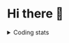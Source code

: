 # Hi there 👋

<details>
<summary>
    Coding stats
</summary>
### Some of my stats on Github
![Readme-Stats](https://github-readme-stats.vercel.app/api?username=gal&countprivate=true&count_private=true&show_icons=true&theme=gruvbox)

![Language-Usage-Stats](https://github-readme-stats.vercel.app/api/top-langs/?username=gal&layout=compact&theme=gruvbox)

### How much time I spend using different languages
![Wakatime-Stats](https://github-readme-stats.vercel.app/api/wakatime?username=gal&hide=other&langs_count=5&theme=gruvbox)

</details>
